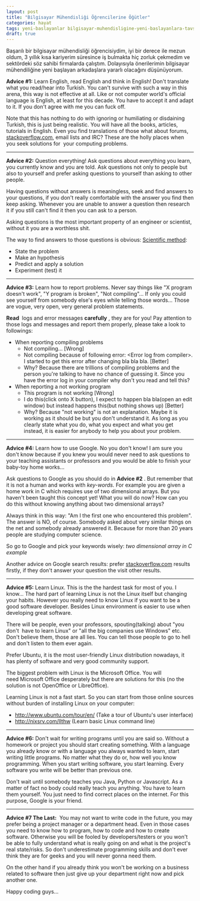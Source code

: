 ```yaml
---
layout: post
title: "Bilgisayar Mühendisliği Öğrencilerine Öğütler"
categories: hayat
tags: yeni-baslayanlar bilgisayar-muhendisligine-yeni-baslayanlara-tavsiyeler bilgisayar-muhendisligi-ogrencilerine-tavsiyeler
draft: true
---
```


Başarılı bir bilgisayar mühendisliği öğrencisiydim, iyi bir derece ile mezun oldum, 3 yıllık kısa kariyerim süresince iş bulmakta hiç zorluk çekmedim ve sektördeki söz sahibi firmalarda çalıştım. Dolayısıyla önerilerimin bilgisayar mühendiliğine yeni başlayan arkadaşlara yararlı olacağını düşünüyorum.

**Advice #1:**  Learn English, read English and think in English! Don't translate what you read/hear into Turkish. You can't survive with such a way in this arena, this way is not effective at all. Like or not computer world's official language is English, at least for this decade. You have to accept it and adapt to it. If you don't agree with me you can fuck off.

Note that this has nothing to do with ignoring or humiliating or disdaining Turkish, this is just being realistic. You will have all the books, articles, tutorials in English. Even you find translations of those what about forums, <a href="http://stackoverflow.com" target="_blank">stackoverflow.com</a>, email lists and IRC? These are the holly places when you seek solutions for  your computing problems.

--------------------

**Advice #2:** Question everything! Ask questions about everything you learn, you currently know and you are told. Ask questions not only to people but also to yourself and prefer asking questions to yourself than asking to other people.

Having questions without answers is meaningless, seek and find answers to your questions, if you don't really comfortable with the answer you find then keep asking. Whenever you are unable to answer a question then research it if you still can't find it then you can ask to a person.

Asking questions is the most important property of an engineer or scientist, without it you are a worthless shit.

The way to find answers to those questions is obvious: <a href="http://en.wikipedia.org/wiki/Scientific_method#Elements_of_the_scientific_method" target="_blank">Scientific method</a>:
<ul>
	<li>State the problem</li>
	<li>Make an hypothesis</li>
	<li>Predict and apply a solution</li>
	<li>Experiment (test) it</li>
</ul>

--------------------

**Advice #3:** Learn how to report problems. Never say things like "X program doesn't work", "Y program is broken", "Not compiling"... If only you could see yourself from somebody else's eyes while telling those words... Those are vogue, very open, very general problem statements.

**Read**  logs and error messages **carefully** , they are for you! Pay attention to those logs and messages and report them properly, please take a look to followings:
<ul>
	<li>When reporting compiling problems
<ul>
	<li>Not compiling... [Wrong]</li>
	<li>Not compiling because of following error: &lt;Error log from compiler&gt;. I started to get this error after changing bla bla bla. [Better]</li>
	<li>Why? Because there are trillions of compiling problems and the person you're talking to have no chance of guessing it. Since you have the error log in your compiler why don't you read and tell this?</li>
</ul>
</li>
	<li>When reporting a not working program
<ul>
	<li>This program is not working [Wrong]</li>
	<li>I do this(click onto X button), I expect to happen bla bla(open an edit window) but instead happens this(but nothing shows up) [Better]</li>
	<li>Why? Because "not working" is not an explanation. Maybe it is working as it should be but you don't understand it. As long as you clearly state what you do, what you expect and what you get instead, it is easier for anybody to help you about your problem.</li>
</ul>
</li>
</ul>

--------------------

**Advice #4:** Learn how to use Google. No you don't know! I am sure you don't know because if you knew you would never need to ask questions to your teaching assistants or professors and you would be able to finish your baby-toy home works...

Ask questions to Google as you should do in **Advice #2** . But remember that it is not a human and works with <em>key-words. </em>For example you are given a home work in C which requires use of two dimensional arrays. But you haven't been taught this concept yet! What you will do now? How can you do this without knowing anything about two dimensional arrays?

Always think in this way: "Am I the first one who encountered this problem". The answer is NO, of course. Somebody asked about very similar things on the net and somebody already answered it. Because for more than 20 years people are studying computer science.

So go to Google and pick your keywords wisely:<em> two dimensional array in C example</em>

Another advice on Google search results: prefer <a href="http://stackoverflow.com/" target="_blank">stackoverflow.com</a> results firstly, if they don't answer your question the visit other results.

--------------------

**Advice #5:** Learn Linux. This is the the hardest task for most of you. I know... The hard part of learning Linux is not the Linux itself but changing your habits. However you really need to know Linux if you want to be a good software developer. Besides Linux environment is easier to use when developing great software.

There will be people, even your professors, spouting(talking) about "you don't  have to learn Linux" or "all the big companies use Windows" etc. Don't believe them, those are all lies. You can tell those people to go to hell and don't listen to them ever again.

Prefer Ubuntu, it is the most user-friendly Linux distribution nowadays, it has plenty of software and very good community support.

The biggest problem with Linux is the Microsoft Office. You will need Microsoft Office desperately but there are solutions for this (no the solution is not OpenOffice or LibreOffice).

Learning Linux is not a fast start. So you can start from those online sources without burden of installing Linux on your computer:
<ul>
	<li><a href="http://www.ubuntu.com/tour/en/">http://www.ubuntu.com/tour/en/</a> (Take a tour of Ubuntu's user interface)</li>
	<li><a href="http://nixsrv.com/llthw">http://nixsrv.com/llthw</a> (Learn basic Linux command line)</li>
</ul>

--------------------

**Advice #6:** Don't wait for writing programs until you are said so. Without a homework or project you should start creating something. With a language you already know or with a language you always wanted to learn, start writing little programs. No matter what they do or, how well you know programming. When you start writing software, you start learning. Every software you write will be better than previous one.

Don't wait until somebody teaches you Java, Python or Javascript. As a matter of fact no body could really teach you anything. You have to learn them yourself. You just need to find correct places on the internet. For this purpose, Google is your friend.

--------------------

**Advice #7 The Last:**  You may not want to write code in the future, you may prefer being a project manager or a department head. Even in those cases you need to know how to program, how to code and how to create software. Otherwise you will be fooled by developers/testers or you won't be able to fully understand what is really going on and what is the project's real state/risks. So don't underestimate programming skills and don't ever think they are for geeks and you will never gonna need them.

On the other hand if you already think you won't be working on a business related to software then just give up your department right now and pick another one.

Happy coding guys...